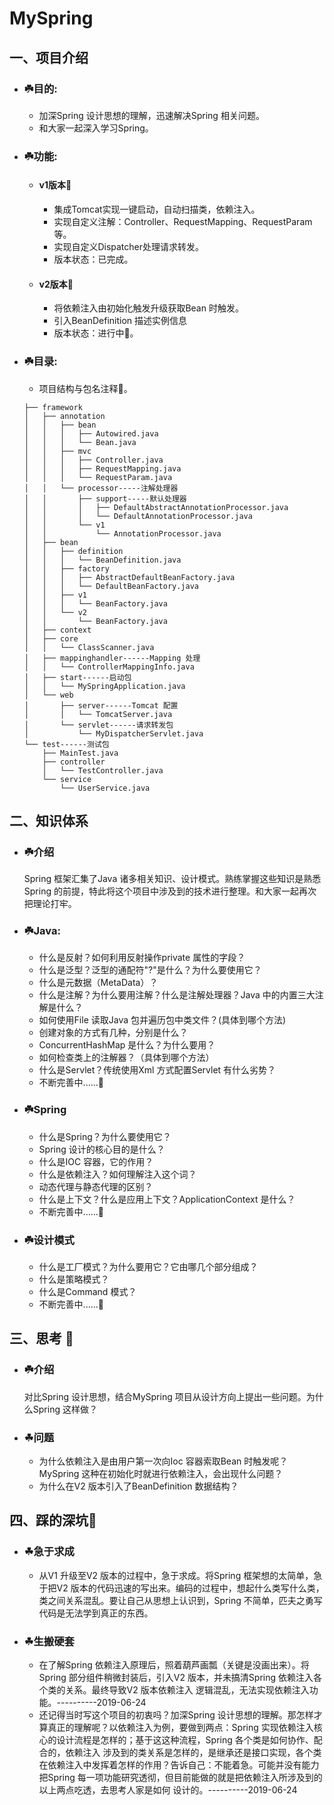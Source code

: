 # MySpring

## 一、项目介绍
* ### ☘️目的:
     * 加深Spring 设计思想的理解，迅速解决Spring 相关问题。
     * 和大家一起深入学习Spring。
     
* ### ☘️功能:
     * #### v1版本🚶‍
         * 集成Tomcat实现一键启动，自动扫描类，依赖注入。
         * 实现自定义注解：Controller、RequestMapping、RequestParam等。
         * 实现自定义Dispatcher处理请求转发。
         * 版本状态：已完成。
     * #### v2版本🏃‍
         * 将依赖注入由初始化触发升级获取Bean 时触发。
         * 引入BeanDefinition 描述实例信息
         * 版本状态：进行中🚧。
     
* ### ☘️目录:
     * 项目结构与包名注释🌴。
    ```
    ├── framework
    │   ├── annotation
    │   │   ├── bean
    │   │   │   ├── Autowired.java
    │   │   │   └── Bean.java
    │   │   ├── mvc
    │   │   │   ├── Controller.java
    │   │   │   ├── RequestMapping.java
    │   │   │   └── RequestParam.java
    │   │   └── processor-----注解处理器
    │   │       ├── support-----默认处理器
    │   │       │   ├── DefaultAbstractAnnotationProcessor.java
    │   │       │   └── DefaultAnnotationProcessor.java
    │   │       └── v1
    │   │           └── AnnotationProcessor.java
    │   ├── bean
    │   │   ├── definition
    │   │   │   └── BeanDefinition.java
    │   │   ├── factory
    │   │   │   ├── AbstractDefaultBeanFactory.java
    │   │   │   └── DefaultBeanFactory.java
    │   │   ├── v1
    │   │   │   └── BeanFactory.java
    │   │   └── v2
    │   │       └── BeanFactory.java
    │   ├── context
    │   ├── core
    │   │   └── ClassScanner.java
    │   ├── mappinghandler------Mapping 处理
    │   │   └── ControllerMappingInfo.java
    │   ├── start------启动包
    │   │   └── MySpringApplication.java
    │   └── web
    │       ├── server------Tomcat 配置
    │       │   └── TomcatServer.java
    │       └── servlet------请求转发包
    │           └── MyDispatcherServlet.java
    └── test------测试包
        ├── MainTest.java
        ├── controller
        │   └── TestController.java
        └── service
            └── UserService.java
    ```
    
## 二、知识体系
* ### ☘️介绍 
    Spring 框架汇集了Java 诸多相关知识、设计模式。熟练掌握这些知识是熟悉Spring 的前提，特此将这个项目中涉及到的技术进行整理。和大家一起再次把理论打牢。
        
* ### ☘️Java:
     * 什么是反射？如何利用反射操作private 属性的字段？
     * 什么是泛型？泛型的通配符"?"是什么？为什么要使用它？
     * 什么是元数据（MetaData）？
     * 什么是注解？为什么要用注解？什么是注解处理器？Java 中的内置三大注解是什么？
     * 如何使用File 读取Java 包并遍历包中类文件？(具体到哪个方法)
     * 创建对象的方式有几种，分别是什么？
     * ConcurrentHashMap 是什么？为什么要用？
     * 如何检查类上的注解器？（具体到哪个方法）
     * 什么是Servlet？传统使用Xml 方式配置Servlet 有什么劣势？
     * 不断完善中......🚧
     
* ### ☘️Spring
     * 什么是Spring？为什么要使用它？
     * Spring 设计的核心目的是什么？
     * 什么是IOC 容器，它的作用？
     * 什么是依赖注入？如何理解注入这个词？
     * 动态代理与静态代理的区别？
     * 什么是上下文？什么是应用上下文？ApplicationContext 是什么？
     * 不断完善中......🚧
     
* ### ☘️设计模式
     * 什么是工厂模式？为什么要用它？它由哪几个部分组成？
     * 什么是策略模式？
     * 什么是Command 模式？
     * 不断完善中......🚧
     
## 三、思考 🤔
* ### ☘️介绍
    对比Spring 设计思想，结合MySpring 项目从设计方向上提出一些问题。为什么Spring 这样做？

* ### ☘问题
     * 为什么依赖注入是由用户第一次向Ioc 容器索取Bean 时触发呢？MySpring 这种在初始化时就进行依赖注入，会出现什么问题？
     * 为什么在V2 版本引入了BeanDefinition 数据结构？
     
## 四、踩的深坑🚧
* ### ☘急于求成
     * 从V1 升级至V2 版本的过程中，急于求成。将Spring 框架想的太简单，急于把V2 版本的代码迅速的写出来。编码的过程中，想起什么类写什么类，类之间关系混乱。要让自己从思想上认识到，Spring 不简单，匹夫之勇写代码是无法学到真正的东西。
     
* ### ☘生搬硬套
     * 在了解Spring 依赖注入原理后，照着葫芦画瓢（关键是没画出来）。将Spring 部分组件稍微封装后，引入V2 版本，并未搞清Spring 依赖注入各个类的关系。最终导致V2 版本依赖注入
     逻辑混乱，无法实现依赖注入功能。----------2019-06-24
     * 还记得当时写这个项目的初衷吗？加深Spring 设计思想的理解。那怎样才算真正的理解呢？以依赖注入为例，要做到两点：Spring 实现依赖注入核心的设计流程是怎样的；基于这这种流程，Spring 各个类是如何协作、配合的，依赖注入
     涉及到的类关系是怎样的，是继承还是接口实现，各个类在依赖注入中发挥着怎样的作用？告诉自己：不能着急。可能并没有能力把Spring 每一项功能研究透彻，但目前能做的就是把依赖注入所涉及到的以上两点吃透，去思考人家是如何
     设计的。----------2019-06-24